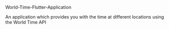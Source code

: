World-Time-Flutter-Application

An application which provides you with the time at different locations using the World Time API
